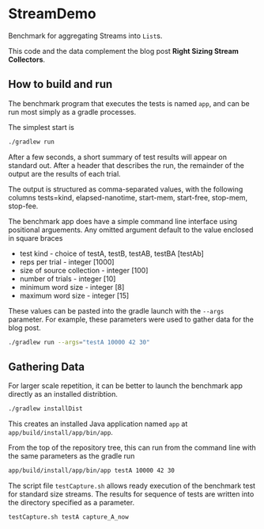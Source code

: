 # StreamDemo
Benchmark for aggregating Streams into `List`s.

This code and the data complement the blog post **Right Sizing Stream Collectors**.

##  How to build and run

The benchmark program that executes the tests is named `app`,
and can be run most simply as a gradle processes.

The simplest start is

```bash
./gradlew run
```

After a few seconds, a short summary of test results will appear on standard out.
After a header that describes the run, the remainder of the output are the results
of each trial.

The output is structured as comma-separated values, with the following columns
tests=kind, elapsed-nanotime, start-mem, start-free, stop-mem, stop-fee.

The benchmark app does have a simple command line interface using positional arguements.
Any omitted argument default to the value enclosed in square braces

- test kind - choice of testA, testB, testAB, testBA [testAb]
- reps per trial - integer [1000]
- size of source collection - integer [100]
- number of trials - integer [10]
- minimum word size - integer [8]
- maximum word size - integer [15]

These values can be pasted into the gradle launch with the `--args` parameter.
For example, these parameters were used to gather data for the blog post.

```bash
./gradlew run --args="testA 10000 42 30"
```

## Gathering Data

For larger scale repetition, it can be better to launch the benchmark app directly
as an installed distribtion.

```bash
./gradlew installDist
```

This creates an installed Java application named `app` at `app/build/install/app/bin/app`.

From the top of the repository tree, this can run from the command line
with the same parameters as the gradle run

```bash
app/build/install/app/bin/app testA 10000 42 30
```

The script file `testCapture.sh` allows ready execution of the benchmark test
for standard size streams.  The results for sequence of tests are written into the
directory specified as a parameter.

```bash
testCapture.sh testA capture_A_now
```
